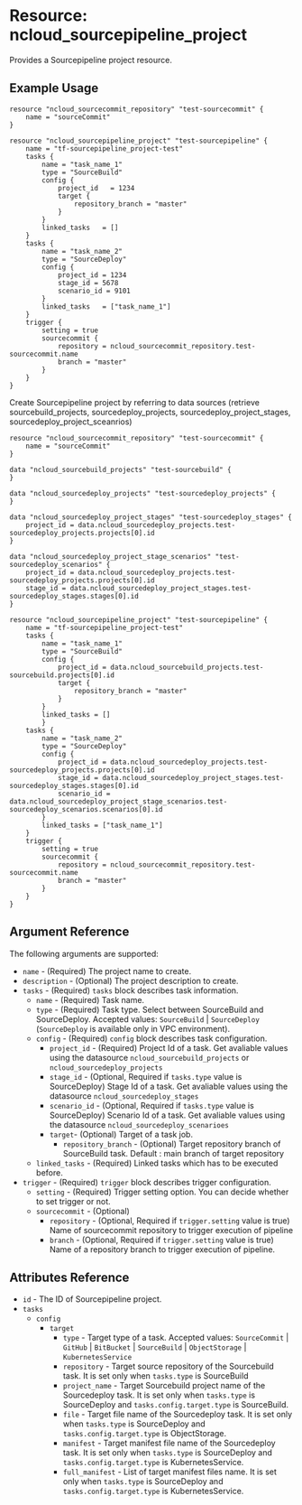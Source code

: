 # Resource: ncloud_sourcepipeline_project

Provides a Sourcepipeline project resource.

## Example Usage

```hcl
resource "ncloud_sourcecommit_repository" "test-sourcecommit" {
	name = "sourceCommit"
}

resource "ncloud_sourcepipeline_project" "test-sourcepipeline" {
    name = "tf-sourcepipeline_project-test"
    tasks {
        name = "task_name_1"
        type = "SourceBuild"
        config {
		    project_id   = 1234
            target {
                repository_branch = "master"
            }
        }
        linked_tasks   = []
    }
    tasks {
        name = "task_name_2"
        type = "SourceDeploy"
        config {
            project_id = 1234
            stage_id = 5678
            scenario_id = 9101
        }
        linked_tasks   = ["task_name_1"]
    }
    trigger {
        setting = true
        sourcecommit {
            repository = ncloud_sourcecommit_repository.test-sourcecommit.name
            branch = "master"
        }
    }
}
```

Create Sourcepipeline project by referring to data sources (retrieve sourcebuild_projects, sourcedeploy_projects, sourcedeploy_project_stages, sourcedeploy_project_sceanrios)

```hcl
resource "ncloud_sourcecommit_repository" "test-sourcecommit" {
    name = "sourceCommit"
}

data "ncloud_sourcebuild_projects" "test-sourcebuild" {
}

data "ncloud_sourcedeploy_projects" "test-sourcedeploy_projects" {
}

data "ncloud_sourcedeploy_project_stages" "test-sourcedeploy_stages" {
    project_id = data.ncloud_sourcedeploy_projects.test-sourcedeploy_projects.projects[0].id
}

data "ncloud_sourcedeploy_project_stage_scenarios" "test-sourcedeploy_scenarios" {
    project_id = data.ncloud_sourcedeploy_projects.test-sourcedeploy_projects.projects[0].id
    stage_id = data.ncloud_sourcedeploy_project_stages.test-sourcedeploy_stages.stages[0].id
}

resource "ncloud_sourcepipeline_project" "test-sourcepipeline" {
    name = "tf-sourcepipeline_project-test"
    tasks {
        name = "task_name_1"
        type = "SourceBuild"
        config {
            project_id = data.ncloud_sourcebuild_projects.test-sourcebuild.projects[0].id
            target {
                repository_branch = "master"
            }
        }
        linked_tasks = []
        }
    tasks {
        name = "task_name_2"
        type = "SourceDeploy"
        config {
            project_id = data.ncloud_sourcedeploy_projects.test-sourcedeploy_projects.projects[0].id
            stage_id = data.ncloud_sourcedeploy_project_stages.test-sourcedeploy_stages.stages[0].id
            scenario_id = data.ncloud_sourcedeploy_project_stage_scenarios.test-sourcedeploy_scenarios.scenarios[0].id
        }
        linked_tasks = ["task_name_1"]
    }
    trigger {
        setting = true
        sourcecommit {
            repository = ncloud_sourcecommit_repository.test-sourcecommit.name
            branch = "master"
        }
    }
}
```

## Argument Reference

The following arguments are supported:

*   `name` - (Required) The project name to create.
*   `description` - (Optional) The project description to create.
*   `tasks` - (Required) `tasks` block describes task information.
    *   `name` - (Required) Task name.
    *   `type` - (Required) Task type. Select between SourceBuild and SourceDeploy. Accepted values: `SourceBuild` | `SourceDeploy` (`SourceDeploy` is available only in VPC environment).
    *   `config` - (Required) `config` block describes task configuration.
        *   `project_id` - (Required) Project Id of a task. Get avaliable values using the datasource `ncloud_sourcebuild_projects` or `ncloud_sourcedeploy_projects`
        *   `stage_id` - (Optional, Required if `tasks.type` value is SourceDeploy) Stage Id of a task. Get avaliable values using the datasource `ncloud_sourcedeploy_stages`
        *   `scenario_id` - (Optional, Required if `tasks.type` value is SourceDeploy) Scenario Id of a task. Get avaliable values using the datasource `ncloud_sourcedeploy_scenarioes`
        *   `target`- (Optional) Target of a task job.
            *   `repository_branch` - (Optional) Target repository branch of SourceBuild task. Default : main branch of target repository
    *   `linked_tasks` - (Required) Linked tasks which has to be executed before.
*   `trigger` - (Required) `trigger` block describes trigger configuration.
    *   `setting` - (Required) Trigger setting option. You can decide whether to set trigger or not.
    *   `sourcecommit` - (Optional)
        *   `repository` - (Optional, Required if `trigger.setting` value is true) Name of sourcecommit repository to trigger execution of pipeline
        *   `branch` - (Optional, Required if `trigger.setting` value is true) Name of a repository branch to trigger execution of pipeline.

## Attributes Reference

*   `id` - The ID of Sourcepipeline project.
*   `tasks`
    *   `config`
        *   `target`
            *   `type` - Target type of a task. Accepted values: `SourceCommit` | `GitHub` | `BitBucket` | `SourceBuild` | `ObjectStorage` | `KubernetesService`
            *   `repository` - Target source repository of the Sourcebuild task. It is set only when `tasks.type` is SourceBuild
            *   `project_name` - Target Sourcebuild project name of the Sourcedeploy task. It is set only when `tasks.type` is SourceDeploy and `tasks.config.target.type` is SourceBuild.
            *   `file` - Target file name of the Sourcedeploy task. It is set only when `tasks.type` is SourceDeploy and `tasks.config.target.type` is ObjectStorage.
            *   `manifest` - Target manifest file name of the Sourcedeploy task. It is set only when `tasks.type` is SourceDeploy and `tasks.config.target.type` is KubernetesService.
            *   `full_manifest` - List of target manifest files name. It is set only when `tasks.type` is SourceDeploy and `tasks.config.target.type` is KubernetesService.
